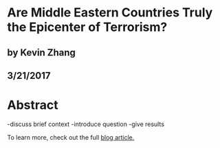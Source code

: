 # Are Middle Eastern Countries Truly the Epicenter of Terrorism?
## by Kevin Zhang
## 3/21/2017


# Abstract

-discuss brief context
-introduce question
-give results

To learn more, check out the full [blog article.](https://github.com/kzhang8850/ThinkStats2/blob/master/reports/report2blog.md)
